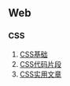 ## Web
### CSS
1. [CSS基础](notes/css/1.%20CSS%E5%9F%BA%E7%A1%80.md)
2. [CSS代码片段](notes/css/2.%20CSS%E4%BB%A3%E7%A0%81%E7%89%87%E6%AE%B5.md)
3. [CSS实用文章](notes/css/3.%20CSS%E5%AE%9E%E7%94%A8%E6%96%87%E7%AB%A0.md)